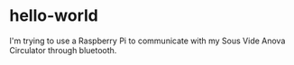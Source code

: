 # hello-world
I'm trying to use a Raspberry Pi to communicate with my Sous Vide Anova Circulator through bluetooth. 
